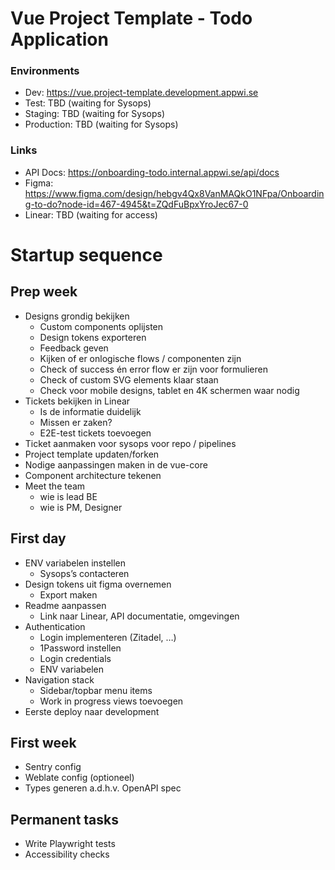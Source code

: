 # Vue Project Template - Todo Application

### Environments

- Dev: https://vue.project-template.development.appwi.se
- Test: TBD (waiting for Sysops)
- Staging: TBD (waiting for Sysops)
- Production: TBD (waiting for Sysops)

### Links
- API Docs: https://onboarding-todo.internal.appwi.se/api/docs
- Figma: https://www.figma.com/design/hebgv4Qx8VanMAQkO1NFpa/Onboarding-to-do?node-id=467-4945&t=ZQdFuBpxYroJec67-0
- Linear: TBD (waiting for access)

# Startup sequence

## Prep week

- Designs grondig bekijken
  - Custom components oplijsten
  - Design tokens exporteren
  - Feedback geven
  - Kijken of er onlogische flows / componenten zijn
  - Check of success én error flow er zijn voor formulieren
  - Check of custom SVG elements klaar staan
  - Check voor mobile designs, tablet en 4K schermen waar nodig
- Tickets bekijken in Linear
  - Is de informatie duidelijk
  - Missen er zaken?
  - E2E-test tickets toevoegen
- Ticket aanmaken voor sysops voor repo / pipelines
- Project template updaten/forken
- Nodige aanpassingen maken in de vue-core
- Component architecture tekenen
- Meet the team
  - wie is lead BE
  - wie is PM, Designer

## First day

- ENV variabelen instellen
  - Sysops’s contacteren
- Design tokens uit figma overnemen
  - Export maken
- Readme aanpassen
  - Link naar Linear, API documentatie, omgevingen
- Authentication
  - Login implementeren (Zitadel, …)
  - 1Password instellen
  - Login credentials
  - ENV variabelen
- Navigation stack
  - Sidebar/topbar menu items
  - Work in progress views toevoegen
- Eerste deploy naar development

## First week
- Sentry config
- Weblate config (optioneel)
- Types generen a.d.h.v. OpenAPI spec

## Permanent tasks
- Write Playwright tests
- Accessibility checks
